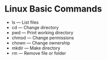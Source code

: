 # Linux Basic Commands

- ls — List files
- cd — Change directory
- pwd — Print working directory
- chmod — Change permissions
- chown — Change ownership
- mkdir — Make directory
- rm — Remove file or folder
  
